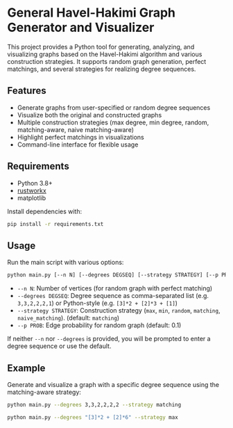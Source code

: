 # General Havel-Hakimi Graph Generator and Visualizer

This project provides a Python tool for generating, analyzing, and visualizing graphs based on the Havel-Hakimi algorithm and various construction strategies. It supports random graph generation, perfect matchings, and several strategies for realizing degree sequences.

## Features
- Generate graphs from user-specified or random degree sequences
- Visualize both the original and constructed graphs
- Multiple construction strategies (max degree, min degree, random, matching-aware, naive matching-aware)
- Highlight perfect matchings in visualizations
- Command-line interface for flexible usage

## Requirements
- Python 3.8+
- [rustworkx](https://github.com/Qiskit/rustworkx)
- matplotlib

Install dependencies with:
```bash
pip install -r requirements.txt
```

## Usage
Run the main script with various options:

```bash
python main.py [--n N] [--degrees DEGSEQ] [--strategy STRATEGY] [--p PROB]
```

- `--n N`: Number of vertices (for random graph with perfect matching)
- `--degrees DEGSEQ`: Degree sequence as comma-separated list (e.g. `3,3,2,2,2,1`) or Python-style (e.g. `[3]*2 + [2]*3 + [1]`)
- `--strategy STRATEGY`: Construction strategy (`max`, `min`, `random`, `matching`, `naive_matching`). (default: `matching`)
- `--p PROB`: Edge probability for random graph (default: 0.1)

If neither `--n` nor `--degrees` is provided, you will be prompted to enter a degree sequence or use the default.

## Example
Generate and visualize a graph with a specific degree sequence using the matching-aware strategy:

```bash
python main.py --degrees 3,3,2,2,2,2 --strategy matching
```
```bash
python main.py --degrees "[3]*2 + [2]*6" --strategy max
```

<!-- ## Project Structure
- `main.py`: Entry point and CLI
- `havel_hakimi_algorithm.py`: Havel-Hakimi algorithm implementation
- `graph_utils.py`: Utilities for degree sequences and graph operations
- `graph_visualization.py`: Visualization functions
- `strategies/`: Different construction strategies
- `requirements.txt`: Python dependencies
- `test_degree_sequences.py`: Unit tests

## License
MIT License -->
